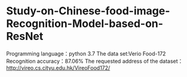# Study-on-Chinese-food-image-Recognition-Model-based-on-ResNet
Programming language：python 3.7
The data set:Verio Food-172
Recognition accuracy：87.06%
The requested address of the dataset：http://vireo.cs.cityu.edu.hk/VireoFood172/
